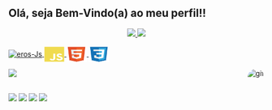  ## Olá, seja Bem-Vindo(a) ao meu perfil!!
 <div align="center">
  <a href="https://github.com/erosxv">
  <img height="180em" src="https://github-readme-stats.vercel.app/api?username=erosxv&show_icons=true&theme=vision-friendly-dark&include_all_commits=true&count_private=true"/>
  <img height="180em" src="https://github-readme-stats.vercel.app/api/top-langs/?username=erosxv&layout=compact&langs_count=7&theme=vision-friendly-dark"/>
</div>
<div style="display: inline_block"><br>

  <img align="center" alt="eros-Js" height="30" width="40" src="https://cdn.jsdelivr.net/gh/devicons/devicon/icons/c/c-original.svg" />
  <img align="center" alt="eros-Js" height="30" width="40" src="https://raw.githubusercontent.com/devicons/devicon/master/icons/javascript/javascript-plain.svg">
  <img align="center" alt="eros-HTML" height="30" width="40" src="https://raw.githubusercontent.com/devicons/devicon/master/icons/html5/html5-original.svg">
  <img align="center" alt="eros-CSS" height="30" width="40" src="https://raw.githubusercontent.com/devicons/devicon/master/icons/css3/css3-original.svg">
  
  ![](https://giphy.com/stickers/mario-digital-art-8bit-bUjRkIBfiQ4nPRhWq2)
  <img align="right" alt="gif" height="150" style="border-radius:50px;" src="https://giphy.com/stickers/swag-oh-yeah-HFLCA14BM9zR6">
</div>
  
  ##
 
<div> 
  <a href="https://instagram.com/eros_xavier" target="_blank"><img src="https://img.shields.io/badge/-Instagram-%23E4405F?style=for-the-badge&logo=instagram&logoColor=white" target="_blank"></a>
 <a href="https://discord.gg/Erosxv#2319" target="_blank"><img src="https://img.shields.io/badge/Discord-7289DA?style=for-the-badge&logo=discord&logoColor=white" target="_blank"></a> 
  <a href = "eros.x.a.zy@gmail.com"><img src="https://img.shields.io/badge/-Gmail-%23333?style=for-the-badge&logo=gmail&logoColor=white" target="_blank"></a>
  <a href="https://www.linkedin.com/in/eros-xavier-43233a236/" target="_blank"><img src="https://img.shields.io/badge/-LinkedIn-%230077B5?style=for-the-badge&logo=linkedin&logoColor=white" target="_blank"></a>
